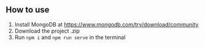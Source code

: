 
## How to use
1. Install MongoDB at https://www.mongodb.com/try/download/community
2. Download the project .zip
3. Run `npm i` and `npm run serve` in the terminal
